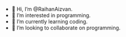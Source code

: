 - 👋 Hi, I’m @RaihanAizvan.
- 👀 I’m interested in programming.
- 🌱 I’m currently learning coding.
- 💞️ I’m looking to collaborate on programming.

<!---
RaihanAizvan/RaihanAizvan is a ✨ special ✨ repository because its `README.md` (this file) appears on your GitHub profile.
You can click the Preview link to take a look at your changes.
--->
